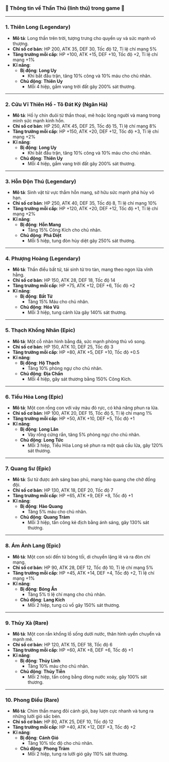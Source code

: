 ### 🐲 Thông tin về Thần Thú (linh thú) trong game 🐉

---

### **1. Thiên Long** (Legendary)

* **Mô tả**: Long thần trên trời, tượng trưng cho quyền uy và sức mạnh vô thượng.
* **Chỉ số cơ bản**: HP 200, ATK 35, DEF 30, Tốc độ 12, Tỉ lệ chí mạng 5%
* **Tăng trưởng mỗi cấp**: HP +100, ATK +15, DEF +10, Tốc độ +2, Tỉ lệ chí mạng +1%
* **Kĩ năng**:
    * **Bị động**: **Long Uy**
        * Khi bắt đầu trận, tăng 10% công và 10% máu cho chủ nhân.
    * **Chủ động**: **Thiên Uy**
        * Mỗi 4 hiệp, gầm vang trời đất gây 200% sát thương.

---

### **2. Cửu Vĩ Thiên Hồ - Tô Đát Kỷ** (Ngân Hà)

* **Mô tả**: Hồ ly chín đuôi từ thần thoại, mê hoặc lòng người và mang trong mình sức mạnh kinh hồn.
* **Chỉ số cơ bản**: HP 250, ATK 45, DEF 25, Tốc độ 15, Tỉ lệ chí mạng 8%
* **Tăng trưởng mỗi cấp**: HP +150, ATK +20, DEF +12, Tốc độ +3, Tỉ lệ chí mạng +2%
* **Kĩ năng**:
    * **Bị động**: **Long Uy**
        * Khi bắt đầu trận, tăng 10% công và 10% máu cho chủ nhân.
    * **Chủ động**: **Thiên Uy**
        * Mỗi 4 hiệp, gầm vang trời đất gây 200% sát thương.

---

### **3. Hỗn Độn Thú** (Legendary)

* **Mô tả**: Sinh vật từ vực thẳm hỗn mang, sở hữu sức mạnh phá hủy vô hạn.
* **Chỉ số cơ bản**: HP 250, ATK 40, DEF 35, Tốc độ 8, Tỉ lệ chí mạng 10%
* **Tăng trưởng mỗi cấp**: HP +120, ATK +20, DEF +12, Tốc độ +1, Tỉ lệ chí mạng +2%
* **Kĩ năng**:
    * **Bị động**: **Hỗn Mang**
        * Tăng 15% Công Kích cho chủ nhân.
    * **Chủ động**: **Phá Diệt**
        * Mỗi 5 hiệp, tung đòn hủy diệt gây 250% sát thương.

---

### **4. Phượng Hoàng** (Legendary)

* **Mô tả**: Thần điểu bất tử, tái sinh từ tro tàn, mang theo ngọn lửa vĩnh hằng.
* **Chỉ số cơ bản**: HP 150, ATK 28, DEF 18, Tốc độ 14
* **Tăng trưởng mỗi cấp**: HP +75, ATK +12, DEF +6, Tốc độ +2
* **Kĩ năng**:
    * **Bị động**: **Bất Tử**
        * Tăng 15% Máu cho chủ nhân.
    * **Chủ động**: **Hỏa Vũ**
        * Mỗi 3 hiệp, tung cánh lửa gây 140% sát thương.

---

### **5. Thạch Khổng Nhân** (Epic)

* **Mô tả**: Một cỗ nhân hình bằng đá, sức mạnh phòng thủ vô song.
* **Chỉ số cơ bản**: HP 150, ATK 10, DEF 25, Tốc độ 3
* **Tăng trưởng mỗi cấp**: HP +80, ATK +5, DEF +10, Tốc độ +0.5
* **Kĩ năng**:
    * **Bị động**: **Hộ Thạch**
        * Tăng 10% phòng ngự cho chủ nhân.
    * **Chủ động**: **Địa Chấn**
        * Mỗi 4 hiệp, gây sát thương bằng 150% Công Kích.

---

### **6. Tiểu Hỏa Long** (Epic)

* **Mô tả**: Một con rồng con với vảy màu đỏ rực, có khả năng phun ra lửa.
* **Chỉ số cơ bản**: HP 100, ATK 20, DEF 15, Tốc độ 5, Tỉ lệ chí mạng 1%
* **Tăng trưởng mỗi cấp**: HP +50, ATK +10, DEF +5, Tốc độ +1
* **Kĩ năng**:
    * **Bị động**: **Long Lân**
        * Vảy rồng cứng rắn, tăng 5% phòng ngự cho chủ nhân.
    * **Chủ động**: **Long Tức**
        * Mỗi 3 hiệp, Tiểu Hỏa Long sẽ phun ra một quả cầu lửa, gây 120% sát thương.

---

### **7. Quang Sư** (Epic)

* **Mô tả**: Sư tử được ánh sáng bao phủ, mang hào quang che chở đồng đội.
* **Chỉ số cơ bản**: HP 130, ATK 18, DEF 20, Tốc độ 7
* **Tăng trưởng mỗi cấp**: HP +65, ATK +9, DEF +8, Tốc độ +1
* **Kĩ năng**:
    * **Bị động**: **Hào Quang**
        * Tăng 5% máu cho chủ nhân.
    * **Chủ động**: **Quang Trảm**
        * Mỗi 3 hiệp, tấn công kẻ địch bằng ánh sáng, gây 130% sát thương.

---

### **8. Ám Ảnh Lang** (Epic)

* **Mô tả**: Một con sói đến từ bóng tối, di chuyển lặng lẽ và ra đòn chí mạng.
* **Chỉ số cơ bản**: HP 90, ATK 28, DEF 12, Tốc độ 10, Tỉ lệ chí mạng 5%
* **Tăng trưởng mỗi cấp**: HP +45, ATK +14, DEF +4, Tốc độ +2, Tỉ lệ chí mạng +1%
* **Kĩ năng**:
    * **Bị động**: **Bóng Ẩn**
        * Tăng 5% tỉ lệ chí mạng cho chủ nhân.
    * **Chủ động**: **Lang Kích**
        * Mỗi 2 hiệp, tung cú vồ gây 150% sát thương.

---

### **9. Thủy Xà** (Rare)

* **Mô tả**: Một con rắn khổng lồ sống dưới nước, thân hình uyển chuyển và mạnh mẽ.
* **Chỉ số cơ bản**: HP 120, ATK 15, DEF 18, Tốc độ 6
* **Tăng trưởng mỗi cấp**: HP +60, ATK +8, DEF +6, Tốc độ +1
* **Kĩ năng**:
    * **Bị động**: **Thủy Linh**
        * Tăng 10% máu cho chủ nhân.
    * **Chủ động**: **Thủy Tiễn**
        * Mỗi 2 hiệp, tấn công bằng dòng nước xoáy, gây 100% sát thương.

---

### **10. Phong Điểu** (Rare)

* **Mô tả**: Chim thần mang đôi cánh gió, bay lượn cực nhanh và tung ra những lưỡi gió sắc bén.
* **Chỉ số cơ bản**: HP 80, ATK 25, DEF 10, Tốc độ 12
* **Tăng trưởng mỗi cấp**: HP +40, ATK +12, DEF +3, Tốc độ +2
* **Kĩ năng**:
    * **Bị động**: **Cánh Gió**
        * Tăng 10% tốc độ cho chủ nhân.
    * **Chủ động**: **Phong Trảm**
        * Mỗi 2 hiệp, tung ra lưỡi gió gây 110% sát thương.
